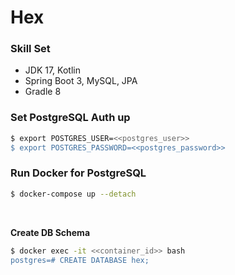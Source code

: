 # Hex

### Skill Set

- JDK 17, Kotlin
- Spring Boot 3, MySQL, JPA
- Gradle 8

### Set PostgreSQL Auth up

```bash
$ export POSTGRES_USER=<<postgres_user>>
$ export POSTGRES_PASSWORD=<<postgres_password>>
```

### Run Docker for PostgreSQL

```bash
$ docker-compose up --detach
```

<br/>

**Create DB Schema**

```bash
$ docker exec -it <<container_id>> bash
postgres=# CREATE DATABASE hex;
```


